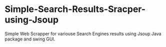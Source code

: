 # Simple-Search-Results-Sracper-using-Jsoup
Simple Web Scrapper for variouse Search Engines results using Jsoup Java package and swing GUI. 
